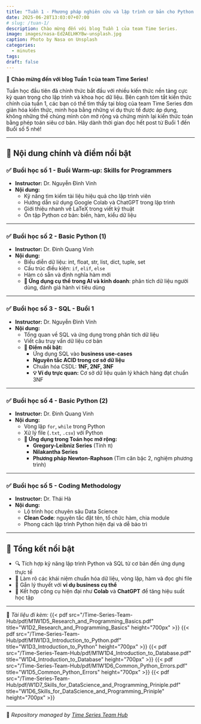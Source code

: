 ```yaml
---
title: "Tuần 1 - Phương pháp nghiên cứu và lập trình cơ bản cho Python và SQL"
date: 2025-06-28T13:03:07+07:00
# slug: /tuan-1/
description: Chào mừng đến với blog Tuần 1 của team Time Series.
image: images/nasa-Ed2AELHKYBw-unsplash.jpg
caption: Photo by Nasa on Unsplash
categories:
  - minutes
tags:
draft: false
---
```


🎉 **Chào mừng đến với blog Tuần 1 của team Time Series!**

Tuần học đầu tiên đã chính thức bắt đầu với nhiều kiến thức nền tảng cực kỳ quan trọng cho lập trình và khoa học dữ liệu. Bên cạnh tóm tắt kiến thức chính của tuần 1, các bạn có thể tìm thấy tại blog của team Time Series đơn giản hóa kiến thức, minh họa bằng những ví dụ thực tế được áp dụng, không những thế chúng mình còn mở rộng và chứng minh lại kiến thức toán bằng phép toán siêu cơ bản. Hãy dành thời gian đọc hết post từ Buổi 1 đến Buổi số 5 nhé!

---

## 📅 **Nội dung chính và điểm nổi bật**

### ✅ **Buổi học số 1 - Buổi Warm-up: Skills for Programmers**

- **Instructor:** Dr. Nguyễn Đình Vinh
- **Nội dung:**
  - Kỹ năng tìm kiếm tài liệu hiệu quả cho lập trình viên
  - Hướng dẫn sử dụng Google Colab và ChatGPT trong lập trình
  - Giới thiệu nhanh về LaTeX trong viết kỹ thuật
  - Ôn tập Python cơ bản: biến, hàm, kiểu dữ liệu

---

### ✅ **Buổi học số 2 - Basic Python (1)**

- **Instructor:** Dr. Đinh Quang Vinh
- **Nội dung:**
  - Biểu diễn dữ liệu: int, float, str, list, dict, tuple, set
  - Cấu trúc điều kiện: `if`, `elif`, `else`
  - Hàm có sẵn và định nghĩa hàm mới
  - **🧠 Ứng dụng cụ thể trong AI và kinh doanh**: phân tích dữ liệu người dùng, đánh giá hành vi tiêu dùng

---

### ✅ **Buổi học số 3 - SQL - Buổi 1**

- **Instructor:** Dr. Nguyễn Đình Vinh
- **Nội dung:**
  - Tổng quan về SQL và ứng dụng trong phân tích dữ liệu
  - Viết câu truy vấn dữ liệu cơ bản
  - **📌 Điểm nổi bật:**
    - Ứng dụng SQL vào **business use-cases**
    - **Nguyên tắc ACID trong cơ sở dữ liệu**
    - Chuẩn hóa CSDL: **1NF, 2NF, 3NF**
    - **💡 Ví dụ trực quan:** Cơ sở dữ liệu quản lý khách hàng đạt chuẩn 3NF

---

### ✅ **Buổi học số 4 - Basic Python (2)**

- **Instructor:** Dr. Đinh Quang Vinh
- **Nội dung:**
  - Vòng lặp `for`, `while` trong Python
  - Xử lý file (`.txt`, `.csv`) với Python
  - **🧮 Ứng dụng trong Toán học mở rộng:**
    - **Gregory-Leibniz Series** (Tính π)
    - **Nilakantha Series**
    - **Phương pháp Newton-Raphson** (Tìm căn bậc 2, nghiệm phương trình)

---

### ✅ **Buổi học số 5 - Coding Methodology**

- **Instructor:** Dr. Thái Hà
- **Nội dung:**
  - Lộ trình học chuyên sâu Data Science
  - **Clean Code**: nguyên tắc đặt tên, tổ chức hàm, chia module
  - Phong cách lập trình Python hiện đại và dễ bảo trì

---

## 📌 **Tổng kết nổi bật**

- 🔍 Tích hợp kỹ năng lập trình Python và SQL từ cơ bản đến ứng dụng thực tế
- 🧠 Làm rõ các khái niệm chuẩn hóa dữ liệu, vòng lặp, hàm và đọc ghi file
- 💼 Gắn lý thuyết với **ví dụ business cụ thể**
- 🔬 Kết hợp công cụ hiện đại như **Colab** và **ChatGPT** để tăng hiệu suất học tập

---

📂 _Tài liệu đi kèm:_
{{< pdf src="/Time-Series-Team-Hub/pdf/M1W1D5_Research_and_Programming_Basics.pdf" title="W1D2_Research_and_Programming_Basics" height="700px" >}}
{{< pdf src="/Time-Series-Team-Hub/pdf/M1W1D3_Introduction_to_Python.pdf" title="W1D3_Introduction_to_Python" height="700px" >}}
{{< pdf src="/Time-Series-Team-Hub/pdf/M1W1D4_Introduction_to_Database.pdf" title="W1D4_Introduction_to_Database" height="700px" >}}
{{< pdf src="/Time-Series-Team-Hub/pdf/M1W1D6_Common_Python_Errors.pdf" title="W1D5_Common_Python_Errors" height="700px" >}}
{{< pdf src="/Time-Series-Team-Hub/pdf/W1D7_Skills_for_DataScience_and_Programming_Priniple.pdf" title="W1D6_Skills_for_DataScience_and_Programming_Priniple" height="700px" >}}

---

🧠 _Repository managed by [Time Series Team Hub](https://github.com/Jennifer1907/Time-Series-Team-Hub)_
